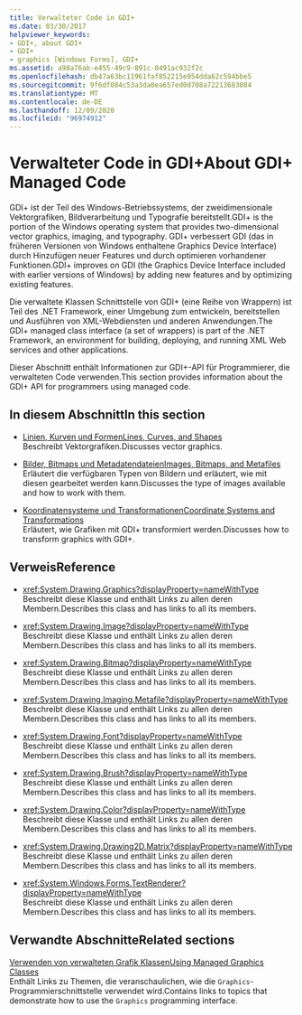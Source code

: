 ```yaml
---
title: Verwalteter Code in GDI+
ms.date: 03/30/2017
helpviewer_keywords:
- GDI+, about GDI+
- GDI+
- graphics [Windows Forms], GDI+
ms.assetid: a98a76ab-e455-49c9-891c-0491ac932f2c
ms.openlocfilehash: db47a63bc11961faf852215e954dda62c594bbe5
ms.sourcegitcommit: 9f6df084c53a3da0ea657ed0d708a72213683084
ms.translationtype: MT
ms.contentlocale: de-DE
ms.lasthandoff: 12/09/2020
ms.locfileid: "96974912"
---
```

# <a name="about-gdi-managed-code"></a><span data-ttu-id="fe212-102">Verwalteter Code in GDI+</span><span class="sxs-lookup"><span data-stu-id="fe212-102">About GDI+ Managed Code</span></span>

<span data-ttu-id="fe212-103">GDI+ ist der Teil des Windows-Betriebssystems, der zweidimensionale Vektorgrafiken, Bildverarbeitung und Typografie bereitstellt.</span><span class="sxs-lookup"><span data-stu-id="fe212-103">GDI+ is the portion of the Windows operating system that provides two-dimensional vector graphics, imaging, and typography.</span></span> <span data-ttu-id="fe212-104">GDI+ verbessert GDI (das in früheren Versionen von Windows enthaltene Graphics Device Interface) durch Hinzufügen neuer Features und durch optimieren vorhandener Funktionen.</span><span class="sxs-lookup"><span data-stu-id="fe212-104">GDI+ improves on GDI (the Graphics Device Interface included with earlier versions of Windows) by adding new features and by optimizing existing features.</span></span>

<span data-ttu-id="fe212-105">Die verwaltete Klassen Schnittstelle von GDI+ (eine Reihe von Wrappern) ist Teil des .NET Framework, einer Umgebung zum entwickeln, bereitstellen und Ausführen von XML-Webdiensten und anderen Anwendungen.</span><span class="sxs-lookup"><span data-stu-id="fe212-105">The GDI+ managed class interface (a set of wrappers) is part of the .NET Framework, an environment for building, deploying, and running XML Web services and other applications.</span></span>

<span data-ttu-id="fe212-106">Dieser Abschnitt enthält Informationen zur GDI+-API für Programmierer, die verwalteten Code verwenden.</span><span class="sxs-lookup"><span data-stu-id="fe212-106">This section provides information about the GDI+ API for programmers using managed code.</span></span>

## <a name="in-this-section"></a><span data-ttu-id="fe212-107">In diesem Abschnitt</span><span class="sxs-lookup"><span data-stu-id="fe212-107">In this section</span></span>

- [<span data-ttu-id="fe212-108">Linien, Kurven und Formen</span><span class="sxs-lookup"><span data-stu-id="fe212-108">Lines, Curves, and Shapes</span></span>](lines-curves-and-shapes.md)  
 <span data-ttu-id="fe212-109">Beschreibt Vektorgrafiken.</span><span class="sxs-lookup"><span data-stu-id="fe212-109">Discusses vector graphics.</span></span>

- [<span data-ttu-id="fe212-110">Bilder, Bitmaps und Metadatendateien</span><span class="sxs-lookup"><span data-stu-id="fe212-110">Images, Bitmaps, and Metafiles</span></span>](images-bitmaps-and-metafiles.md)  
 <span data-ttu-id="fe212-111">Erläutert die verfügbaren Typen von Bildern und erläutert, wie mit diesen gearbeitet werden kann.</span><span class="sxs-lookup"><span data-stu-id="fe212-111">Discusses the type of images available and how to work with them.</span></span>

- [<span data-ttu-id="fe212-112">Koordinatensysteme und Transformationen</span><span class="sxs-lookup"><span data-stu-id="fe212-112">Coordinate Systems and Transformations</span></span>](coordinate-systems-and-transformations.md)  
 <span data-ttu-id="fe212-113">Erläutert, wie Grafiken mit GDI+ transformiert werden.</span><span class="sxs-lookup"><span data-stu-id="fe212-113">Discusses how to transform graphics with GDI+.</span></span>

## <a name="reference"></a><span data-ttu-id="fe212-114">Verweis</span><span class="sxs-lookup"><span data-stu-id="fe212-114">Reference</span></span>

- <xref:System.Drawing.Graphics?displayProperty=nameWithType>  
 <span data-ttu-id="fe212-115">Beschreibt diese Klasse und enthält Links zu allen deren Membern.</span><span class="sxs-lookup"><span data-stu-id="fe212-115">Describes this class and has links to all its members.</span></span>

- <xref:System.Drawing.Image?displayProperty=nameWithType>  
 <span data-ttu-id="fe212-116">Beschreibt diese Klasse und enthält Links zu allen deren Membern.</span><span class="sxs-lookup"><span data-stu-id="fe212-116">Describes this class and has links to all its members.</span></span>

- <xref:System.Drawing.Bitmap?displayProperty=nameWithType>  
 <span data-ttu-id="fe212-117">Beschreibt diese Klasse und enthält Links zu allen deren Membern.</span><span class="sxs-lookup"><span data-stu-id="fe212-117">Describes this class and has links to all its members.</span></span>
  
- <xref:System.Drawing.Imaging.Metafile?displayProperty=nameWithType>  
 <span data-ttu-id="fe212-118">Beschreibt diese Klasse und enthält Links zu allen deren Membern.</span><span class="sxs-lookup"><span data-stu-id="fe212-118">Describes this class and has links to all its members.</span></span>

- <xref:System.Drawing.Font?displayProperty=nameWithType>  
 <span data-ttu-id="fe212-119">Beschreibt diese Klasse und enthält Links zu allen deren Membern.</span><span class="sxs-lookup"><span data-stu-id="fe212-119">Describes this class and has links to all its members.</span></span>

- <xref:System.Drawing.Brush?displayProperty=nameWithType>  
 <span data-ttu-id="fe212-120">Beschreibt diese Klasse und enthält Links zu allen deren Membern.</span><span class="sxs-lookup"><span data-stu-id="fe212-120">Describes this class and has links to all its members.</span></span>

- <xref:System.Drawing.Color?displayProperty=nameWithType>  
 <span data-ttu-id="fe212-121">Beschreibt diese Klasse und enthält Links zu allen deren Membern.</span><span class="sxs-lookup"><span data-stu-id="fe212-121">Describes this class and has links to all its members.</span></span>

- <xref:System.Drawing.Drawing2D.Matrix?displayProperty=nameWithType>  
 <span data-ttu-id="fe212-122">Beschreibt diese Klasse und enthält Links zu allen deren Membern.</span><span class="sxs-lookup"><span data-stu-id="fe212-122">Describes this class and has links to all its members.</span></span>

- <xref:System.Windows.Forms.TextRenderer?displayProperty=nameWithType>  
 <span data-ttu-id="fe212-123">Beschreibt diese Klasse und enthält Links zu allen deren Membern.</span><span class="sxs-lookup"><span data-stu-id="fe212-123">Describes this class and has links to all its members.</span></span>

## <a name="related-sections"></a><span data-ttu-id="fe212-124">Verwandte Abschnitte</span><span class="sxs-lookup"><span data-stu-id="fe212-124">Related sections</span></span>

<span data-ttu-id="fe212-125">[Verwenden von verwalteten Grafik Klassen](using-managed-graphics-classes.md)</span><span class="sxs-lookup"><span data-stu-id="fe212-125">[Using Managed Graphics Classes](using-managed-graphics-classes.md)</span></span>\
<span data-ttu-id="fe212-126">Enthält Links zu Themen, die veranschaulichen, wie die `Graphics`-Programmierschnittstelle verwendet wird.</span><span class="sxs-lookup"><span data-stu-id="fe212-126">Contains links to topics that demonstrate how to use the `Graphics` programming interface.</span></span>
